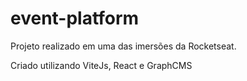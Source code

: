 # event-platform

Projeto realizado em uma das imersões da Rocketseat.

Criado utilizando ViteJs, React e GraphCMS
